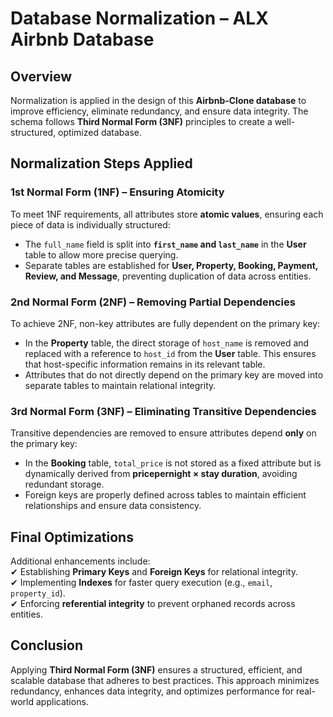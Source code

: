 # Database Normalization – ALX Airbnb Database  

## **Overview**  
Normalization is applied in the design of this **Airbnb-Clone database** to improve efficiency, eliminate redundancy, and ensure data integrity. The schema follows **Third Normal Form (3NF)** principles to create a well-structured, optimized database.  

## **Normalization Steps Applied**  

### **1st Normal Form (1NF)** – Ensuring Atomicity  
To meet 1NF requirements, all attributes store **atomic values**, ensuring each piece of data is individually structured:  
- The `full_name` field is split into **`first_name` and `last_name`** in the **User** table to allow more precise querying.  
- Separate tables are established for **User, Property, Booking, Payment, Review, and Message**, preventing duplication of data across entities.  

### **2nd Normal Form (2NF)** – Removing Partial Dependencies  
To achieve 2NF, non-key attributes are fully dependent on the primary key:  
- In the **Property** table, the direct storage of `host_name` is removed and replaced with a reference to `host_id` from the **User** table. This ensures that host-specific information remains in its relevant table.  
- Attributes that do not directly depend on the primary key are moved into separate tables to maintain relational integrity.  

### **3rd Normal Form (3NF)** – Eliminating Transitive Dependencies  
Transitive dependencies are removed to ensure attributes depend **only** on the primary key:  
- In the **Booking** table, `total_price` is not stored as a fixed attribute but is dynamically derived from **pricepernight × stay duration**, avoiding redundant storage.  
- Foreign keys are properly defined across tables to maintain efficient relationships and ensure data consistency.  

## **Final Optimizations**  
Additional enhancements include:  
✔ Establishing **Primary Keys** and **Foreign Keys** for relational integrity.  
✔ Implementing **Indexes** for faster query execution (e.g., `email`, `property_id`).  
✔ Enforcing **referential integrity** to prevent orphaned records across entities.  

## **Conclusion**  
Applying **Third Normal Form (3NF)** ensures a structured, efficient, and scalable database that adheres to best practices. This approach minimizes redundancy, enhances data integrity, and optimizes performance for real-world applications.  

